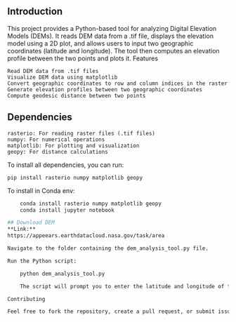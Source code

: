 ## Introduction

This project provides a Python-based tool for analyzing Digital Elevation Models (DEMs). It reads DEM data from a .tif file, displays the elevation model using a 2D plot, and allows users to input two geographic coordinates (latitude and longitude). The tool then computes an elevation profile between the two points and plots it.
Features

    Read DEM data from .tif files
    Visualize DEM data using matplotlib
    Convert geographic coordinates to row and column indices in the raster
    Generate elevation profiles between two geographic coordinates
    Compute geodesic distance between two points

## Dependencies

    rasterio: For reading raster files (.tif files)
    numpy: For numerical operations
    matplotlib: For plotting and visualization
    geopy: For distance calculations

To install all dependencies, you can run:

    pip install rasterio numpy matplotlib geopy

To install in Conda env: 
```bash
    conda install rasterio numpy matplotlib geopy
    conda install jupyter notebook

## Download DEM
**Link:** 
https://appeears.earthdatacloud.nasa.gov/task/area

Navigate to the folder containing the dem_analysis_tool.py file.

Run the Python script:

    python dem_analysis_tool.py

    The script will prompt you to enter the latitude and longitude of two points. After entering these, a 2D plot of the DEM and an elevation profile will be displayed.

Contributing

Feel free to fork the repository, create a pull request, or submit issues and feature requests.
